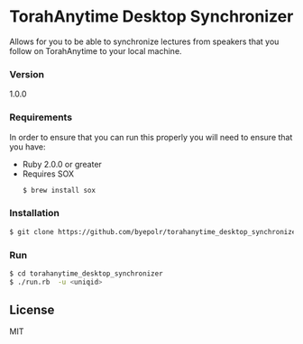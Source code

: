 # TorahAnytime Desktop Synchronizer

Allows for you to be able to synchronize lectures from speakers that you follow on TorahAnytime to your local machine.

### Version
1.0.0

### Requirements

In order to ensure that you can run this properly you will need to ensure that you have:

* Ruby 2.0.0 or greater
* Requires SOX
  ```sh
  $ brew install sox
  ```

### Installation

```sh
$ git clone https://github.com/byepolr/torahanytime_desktop_synchronizer.git
```

### Run

```sh
$ cd torahanytime_desktop_synchronizer
$ ./run.rb  -u <uniqid>
```

License
----

MIT
